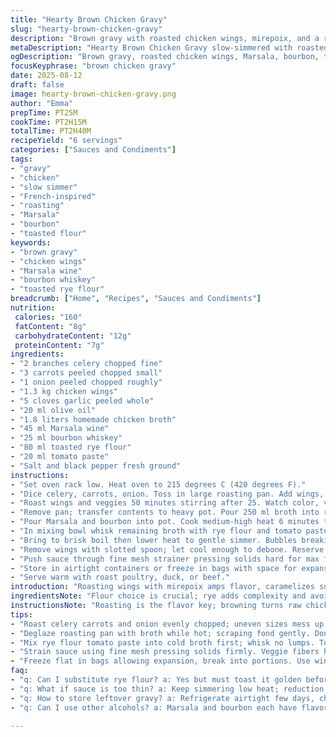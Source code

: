 ```yaml
---
title: "Hearty Brown Chicken Gravy"
slug: "hearty-brown-chicken-gravy"
description: "Brown gravy with roasted chicken wings, mirepoix, and a rich blend of Marsala and bourbon. Slow-simmered to a deep, glossy thickness. Flavored with tomato paste and toasted rye flour for a nutty note. Finished by straining and degreasing, this sauce marries well with roasted meats. No dairy, nuts, or eggs. Uses a mix of chicken and veggie broth, lending complexity and a touch of acidity from Marsala and bourbon. Thickened without a roux in the pan, relying on toasted flour blended into stock. Deep aroma and layered flavors from roasting and alcohol evaporation. Flexible for freezing or immediate use."
metaDescription: "Hearty Brown Chicken Gravy slow-simmered with roasted wings, Marsala, bourbon, toasted rye flour for rich, nutty depth. Strained, thick, no dairy or eggs."
ogDescription: "Brown gravy, roasted chicken wings, Marsala, bourbon, toasted rye flour. Deep flavor, thick texture, strained smooth. Use with poultry or beef; freeze well."
focusKeyphrase: "brown chicken gravy"
date: 2025-08-12
draft: false
image: hearty-brown-chicken-gravy.png
author: "Emma"
prepTime: PT25M
cookTime: PT2H15M
totalTime: PT2H40M
recipeYield: "6 servings"
categories: ["Sauces and Condiments"]
tags:
- "gravy"
- "chicken"
- "slow simmer"
- "French-inspired"
- "roasting"
- "Marsala"
- "bourbon"
- "toasted flour"
keywords:
- "brown gravy"
- "chicken wings"
- "Marsala wine"
- "bourbon whiskey"
- "toasted rye flour"
breadcrumb: ["Home", "Recipes", "Sauces and Condiments"]
nutrition: 
 calories: "160"
 fatContent: "8g"
 carbohydrateContent: "12g"
 proteinContent: "7g"
ingredients:
- "2 branches celery chopped fine"
- "3 carrots peeled chopped small"
- "1 onion peeled chopped roughly"
- "1.3 kg chicken wings"
- "5 cloves garlic peeled whole"
- "20 ml olive oil"
- "1.8 liters homemade chicken broth"
- "45 ml Marsala wine"
- "25 ml bourbon whiskey"
- "80 ml toasted rye flour"
- "20 ml tomato paste"
- "Salt and black pepper fresh ground"
instructions:
- "Set oven rack low. Heat oven to 215 degrees C (420 degrees F)."
- "Dice celery, carrots, onion. Toss in large roasting pan. Add wings, garlic cloves, drizzle olive oil. Mix to coat, spread out."
- "Roast wings and veggies 50 minutes stirring after 25. Watch color, veggies soften and wings crisp and brown nicely."
- "Remove pan; transfer contents to heavy pot. Pour 250 ml broth into roasting pan to deglaze, scraping bottom with wooden spoon to lift crusty bits. Add that liquid to pot."
- "Pour Marsala and bourbon into pot. Cook medium-high heat 6 minutes to let alcohol burn off; smell deep fruit scents fade to soft sweetness."
- "In mixing bowl whisk remaining broth with rye flour and tomato paste until smooth. Pour into pot; stir in reserved liquids."
- "Bring to brisk boil then lower heat to gentle simmer. Bubbles breaking, thickening as reducing for about 65 minutes. Sauce coats back of spoon, rich and glossy."
- "Remove wings with slotted spoon; let cool enough to debone. Reserve meat, discard bones."
- "Push sauce through fine mesh strainer pressing solids hard for max flavor extraction. Season with salt and pepper to taste. Chill to firm fat layer; skim excess or leave for richness."
- "Store in airtight containers or freeze in bags with space for expansion."
- "Serve warm with roast poultry, duck, or beef."
introduction: "Roasting wings with mirepoix amps flavor, caramelizes sugars, and browns meat turning the sauce base into a powerhouse. Marsala and bourbon trade bright, sweet notes with deep woody hints after simmering off the alcohol. Toasting rye flour rather than plain wheat adds a distinct nuttiness and prevents pasty lumps. Tomato paste is a subtle acid anchor, balancing richness and helping thicken. Slow simmering pulls down stock, concentrating the essence like a thick velvet curtain falling over everything. Pressing veggies through a sieve extracts maximum taste, the thick sauce coats the back of a spoon, clingy and dense. Repeated attempts taught me to go easy with salt until the finish, since reduction amplifies it. This gravy keeps well frozen and reheats without breaking. Ideal for holiday roasts or anytime you want that deep brown hug of comfort."
ingredientsNote: "Flour choice is crucial; rye adds complexity and avoids gluten-heavy heaviness. If unavailable, regular wheat flour, toasted golden, works too. Broth from scratch or quality store-bought both okay but homemade means deeper stock flavor. Swapped cognac for bourbon here—bigger punch, woody vanilla undertones that play well with Marsala’s dried fruit vibe. Olive oil dusts veggies so they caramelize and don’t steam. Garlic whole rounds to soften but not burn, avoiding bitter char. If you want more herbs, a sprig of thyme in the pan is welcome, but keep it subtle so it doesn’t overpower. Always prep veggies uniformly so roasting is even. Celery and carrot ratios can vary but celery’s aromatic punch anchors. Tomato paste thickens and sharpens—don’t skip. Alcohols like Marsala and bourbon need reducing; otherwise flavors stay raw and unpleasant. This gravy is naturally gluten-containing; gluten-free cooks should swap flour for a slurry of cornstarch but add late in simmering to avoid grainy bits."
instructionsNote: "Roasting is the flavor key; browning turns raw chicken blandness into caramelized savor. Stir halfway ensures all sides get heat and prevents burning edges. Broth deglazing captures fond stuck to the pan—don’t scrape aggressively or puree bits or sauce becomes gritty. Alcohol cook-off takes patience; watch steam and smell potency diminishing. Whisking flour into cold stock prevents lumps—paste flour into tiny amount before pouring broth hot, mixing quickly. Simmer low and slow, bubbles gentle, signals sauce thickening—not boiling frantic. Sauce must reduce till it coats spoon’s back; else watery, fails as gravy. Straining thick sauce presses flavor out of veggie fibers, smooths texture. Don’t over skim fat if you want richness; too lean gravy is flat. Use strained wings meat for soup or salad—waste not. Freeze gravy flat in small bags for quick thawing. Reheat gently to avoid breaking sauce; constant stirring helps. Salt only at end; weight loss intensifies seasoning or sauce turns salty. Learn sauce thickness by touch, not timer. Perfect every roast meal with this brown kiss."
tips:
- "Roast celery carrots and onion evenly chopped; uneven sizes mess up caramelization and texture. Celery stalks aromatic, carrot sweet; they need space in pan so air circulates crisp edges. Toss in olive oil enough to gloss but no puddles. Stir halfway through roasting 50 minutes. Watch wings color quick, avoid burning garlic whole cloves by burying them under veggies."
- "Deglaze roasting pan with broth while hot; scraping fond gently. Don’t puree or scrape aggressively, gritty sauce if bits go in raw. Pour Marsala and bourbon into pot off heat initially, heat medium-high slowly about 6 mins. Smell alcohol fade, deep fruit and woody tones emerge. Cut heat if too hot could scorch bourbon flavor fast."
- "Mix rye flour tomato paste into cold broth first; whisk no lumps. Toasted rye crucial to avoid pasty sauce. Pour into simmering pot slow, stirring constantly to integrate. Avoid boiling frantic bubbles here, keep gentle simmer for 65 mins. Bubbles soften to coat back of spoon, sauce thickens gradually; stop early for watery results or cook past thickness for bitter note."
- "Strain sauce using fine mesh pressing solids firmly. Veggie fibers hold deep earthy flavors. Muscle to squeeze fully but don’t force skin or bone bits. Skim fat after chilling; thick layer solidifies, remove excess if you want leaner gravy or leave for richness. Salt last after reduction; too early salt concentrates too much, ends salty. Taste often after 50 mins simmer."
- "Freeze flat in bags allowing expansion, break into portions. Use wings meat in salad or soup leftover. Reheat gently low heat and stir often or sauce breaks, separates. If flour lumps appear in cold storage, whisk in small amount more broth or water hot, then reheat. Rye flour imparts nuttiness keeping sauce distinct from wheat flour version."
faq:
- "q: Can I substitute rye flour? a: Yes but must toast it golden beforehand. Plain wheat works too toasted. Cornstarch slurry works gluten-free but add at end slow simmer. Timing changes slightly. Watch thickness closely."
- "q: What if sauce is too thin? a: Keep simmering low heat; reduction thickens naturally. If impatient, whisk a bit more toasted flour into broth cold and add. Lumps risk if poured hot. Avoid boiling furious bubbles after adding flour."
- "q: How to store leftover gravy? a: Refrigerate airtight few days, chill till fat solid on top skim if lean wanted. Freeze flat in bags or containers; can freeze chunks frozen faster. Thaw thaw gently room temp or fridge overnight. Stir well reheating low heat not boil or sauce breaks."
- "q: Can I use other alcohols? a: Marsala and bourbon each have flavor punch. Swapped cognac for bourbon here woody vanilla undertone. Use dry sherry or brandy if needed; reduce same time. Avoid sweet wines that change balance too much or overpower savory."

---
```

